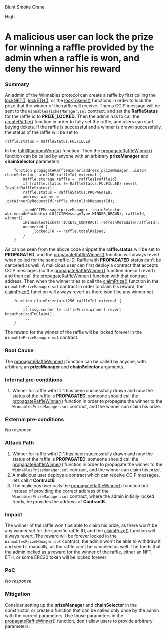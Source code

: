 Blunt Smoke Crane

High

# A malicious user can lock the prize for winning a raffle provided by the admin when a raffle is won, and deny the winner his reward

### Summary

An admin of the Winnables protocol can create a raffle by first calling the [lockNFT()](https://github.com/sherlock-audit/2024-08-winnables-raffles/blob/main/public-contracts/contracts/WinnablesPrizeManager.sol#L148-L165), [lockETH()](https://github.com/sherlock-audit/2024-08-winnables-raffles/blob/main/public-contracts/contracts/WinnablesPrizeManager.sol#L172-L188), or the [lockTokens()](https://github.com/sherlock-audit/2024-08-winnables-raffles/blob/main/public-contracts/contracts/WinnablesPrizeManager.sol#L196-L213) functions in order to lock the prize that the winner of the raffle will receive. Then a CCIP message will be sent to the ``WinnablesTicketManager.sol`` contract, and set the **RaffleStatus** for the raffle id to **PRIZE_LOCKED**. Then the admin has to call the [createRaffle()](https://github.com/sherlock-audit/2024-08-winnables-raffles/blob/main/public-contracts/contracts/WinnablesTicketManager.sol#L252C5-L274) function in order to fully set the raffle, and users can start buying tickets. If the raffle is successful and a winner is drawn successfully, the status of the raffle will be set to 
```solidity
raffle.status = RaffleStatus.FULFILLED
```
In the [fulfillRandomWords()](https://github.com/sherlock-audit/2024-08-winnables-raffles/blob/main/public-contracts/contracts/WinnablesTicketManager.sol#L350-L361) function. Then the [propagateRaffleWinner()](https://github.com/sherlock-audit/2024-08-winnables-raffles/blob/main/public-contracts/contracts/WinnablesTicketManager.sol#L334-L345) function can be called by anyone with an arbitrary **prizeManager** and **chainSelector** parameters:
```solidity
    function propagateRaffleWinner(address prizeManager, uint64 chainSelector, uint256 raffleId) external {
        Raffle storage raffle = _raffles[raffleId];
        if (raffle.status != RaffleStatus.FULFILLED) revert InvalidRaffleStatus();
        raffle.status = RaffleStatus.PROPAGATED;
        address winner = _getWinnerByRequestId(raffle.chainlinkRequestId);

        _sendCCIPMessage(prizeManager, chainSelector, abi.encodePacked(uint8(CCIPMessageType.WINNER_DRAWN), raffleId, winner));
        IWinnablesTicket(TICKETS_CONTRACT).refreshMetadata(raffleId);
        unchecked {
            _lockedETH -= raffle.totalRaised;
        }
    }
```
As can be seen from the above code snippet the **raffle.status** will be set to **PROPAGATED**, and the [propagateRaffleWinner()](https://github.com/sherlock-audit/2024-08-winnables-raffles/blob/main/public-contracts/contracts/WinnablesTicketManager.sol#L334-L345) function will always revert when called for the same raffle ID. Raffle with **PROPAGATED** status can't be canceled as well. A malicious user can first deploy a contract that accepts CCIP messages (so the [propagateRaffleWinner()](https://github.com/sherlock-audit/2024-08-winnables-raffles/blob/main/public-contracts/contracts/WinnablesTicketManager.sol#L334-L345) function doesn't revert) and then call the  [propagateRaffleWinner()](https://github.com/sherlock-audit/2024-08-winnables-raffles/blob/main/public-contracts/contracts/WinnablesTicketManager.sol#L334-L345) function with that contract address. Then when the winner tries to call the [claimPrize()](https://github.com/sherlock-audit/2024-08-winnables-raffles/blob/main/public-contracts/contracts/WinnablesPrizeManager.sol#L105-L124) function in the ``WinnablePrizeManager.sol`` contract in order to claim his reward, the [claimPrize()](https://github.com/sherlock-audit/2024-08-winnables-raffles/blob/main/public-contracts/contracts/WinnablesPrizeManager.sol#L105-L124) function will always revert as there won't be any winner set. 
```solidity
    function claimPrize(uint256 raffleId) external {
        ...
        if (msg.sender != rafflePrize.winner) revert UnauthorizedToClaim();
        ...
    }
```
The reward for the winner of the raffle will be locked forever in the ``WinnablePrizeManager.sol`` contract.

### Root Cause

The [propagateRaffleWinner()](https://github.com/sherlock-audit/2024-08-winnables-raffles/blob/main/public-contracts/contracts/WinnablesTicketManager.sol#L334-L345) function can be called by anyone, with arbitrary an **prizeManager** and **chainSelector** arguments.

### Internal pre-conditions

1. Winner for raffle with ID 1 has been successfully drawn and now the status of the raffle is **PROPAGATED**, someone should call the [propagateRaffleWinner()](https://github.com/sherlock-audit/2024-08-winnables-raffles/blob/main/public-contracts/contracts/WinnablesTicketManager.sol#L334-L345) function in order to propagate the winner to the ``WinnablesPrizeManager.sol`` contract, and the winner can claim his prize.

### External pre-conditions

_No response_

### Attack Path

1. Winner for raffle with ID 1 has been successfully drawn and now the status of the raffle is **PROPAGATED**, someone should call the [propagateRaffleWinner()](https://github.com/sherlock-audit/2024-08-winnables-raffles/blob/main/public-contracts/contracts/WinnablesTicketManager.sol#L334-L345) function in order to propagate the winner to the ``WinnablesPrizeManager.sol`` contract, and the winner can claim his prize.
2. A malicious user deploys a contract which can receive CCIP messages, lets call it **ContractB**
3. The malicious user calls the [propagateRaffleWinner()](https://github.com/sherlock-audit/2024-08-winnables-raffles/blob/main/public-contracts/contracts/WinnablesTicketManager.sol#L334-L345) function but instead of providing the correct address of the ``WinnablesPrizeManager.sol`` contract, where the admin initially locked funds, he provides the address of **ContractB**. 

### Impact

The winner of the raffle won't be able to claim his prize, as there won't be any winner set for the specific raffle ID, and the [claimPrize()](https://github.com/sherlock-audit/2024-08-winnables-raffles/blob/main/public-contracts/contracts/WinnablesPrizeManager.sol#L105-L124) function will always revert. The reward will be forever locked in the ``WinnablesPrizeManager.sol`` contract, the admin won't be able to withdraw it and send it manually, as the raffle can't be canceled as well. The funds that the admin locked as a reward for the winner of the raffle, either an NFT, ETH, or some ERC20 token will be locked forever

### PoC

_No response_

### Mitigation

Consider setting up the **prizeManager** and **chainSelector** in the constructor, or create a function that can be called only once  by the admin with the correct parameters.  Use those parameters in the [propagateRaffleWinner()](https://github.com/sherlock-audit/2024-08-winnables-raffles/blob/main/public-contracts/contracts/WinnablesTicketManager.sol#L334-L345) function, don't allow users to provide arbitrary parameters. 